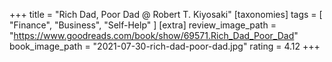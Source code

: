 +++
title = "Rich Dad, Poor Dad @ Robert T. Kiyosaki"
[taxonomies]
tags = [ "Finance", "Business", "Self-Help" ]
[extra]
review_image_path = "https://www.goodreads.com/book/show/69571.Rich_Dad_Poor_Dad"
book_image_path = "2021-07-30-rich-dad-poor-dad.jpg"
rating = 4.12
+++
